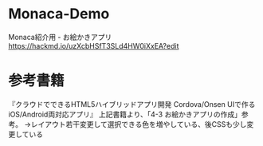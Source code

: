 # Monaca-Demo
Monaca紹介用 - お絵かきアプリ
https://hackmd.io/uzXcbHSfT3SLd4HW0iXxEA?edit

# 参考書籍
『クラウドでできるHTML5ハイブリッドアプリ開発 Cordova/Onsen UIで作るiOS/Android両対応アプリ』
上記書籍より、「4-3 お絵かきアプリの作成」参考。
→レイアウト若干変更して選択できる色を増やしている、後CSSも少し変更している


